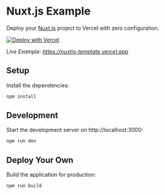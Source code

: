 # Nuxt.js Example

Deploy your [Nuxt.js](https://nuxtjs.org) project to Vercel with zero configuration.

[![Deploy with Vercel](https://vercel.com/button)](https://vercel.com/new/clone?repository-url=https://github.com/vercel/vercel/tree/main/examples/nuxtjs&template=nuxtjs)

_Live Example: https://nuxtjs-template.vercel.app_

## Setup

Install the dependencies:

```bash
npm install
```

## Development

Start the development server on http://localhost:3000:

```bash
npm run dev
```

## Deploy Your Own

Build the application for production:

```bash
npm run build
```



